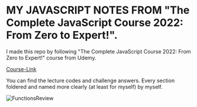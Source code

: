 # MY JAVASCRIPT NOTES FROM "The Complete JavaScript Course 2022: From Zero to Expert!".
I made this repo by following "The Complete JavaScript Course 2022: From Zero to Expert!" course from Udemy.

[Course-Link]( https://www.udemy.com/course/the-complete-javascript-course/)

You can find the lecture codes and challenge answers. Every section foldered and named more clearly (at least for myself) by myself.

![FunctionsReview](https://user-images.githubusercontent.com/62032779/167257364-4ef0266f-2806-424f-8341-5e303d3d29da.png)
